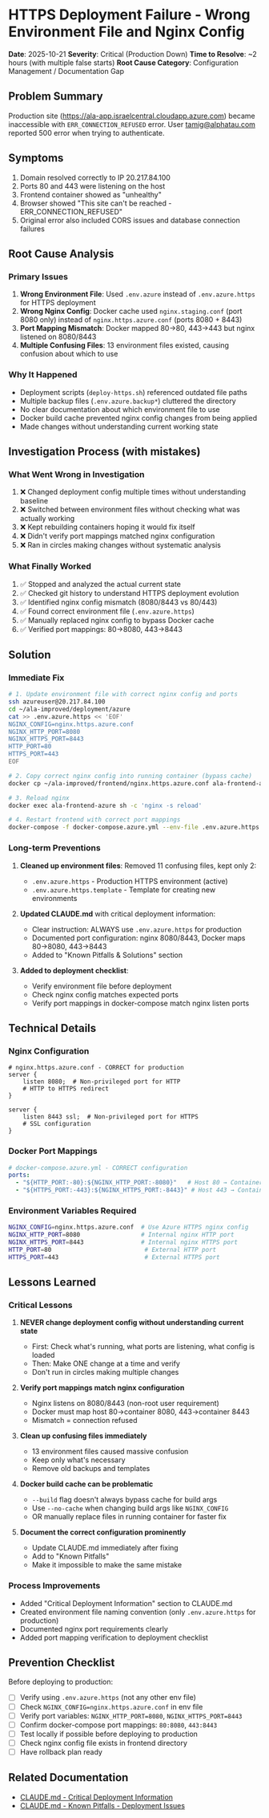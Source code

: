 # HTTPS Deployment Failure - Wrong Environment File and Nginx Config

**Date**: 2025-10-21
**Severity**: Critical (Production Down)
**Time to Resolve**: ~2 hours (with multiple false starts)
**Root Cause Category**: Configuration Management / Documentation Gap

## Problem Summary

Production site (https://ala-app.israelcentral.cloudapp.azure.com) became inaccessible with `ERR_CONNECTION_REFUSED` error. User tamig@alphatau.com reported 500 error when trying to authenticate.

## Symptoms

1. Domain resolved correctly to IP 20.217.84.100
2. Ports 80 and 443 were listening on the host
3. Frontend container showed as "unhealthy"
4. Browser showed "This site can't be reached - ERR_CONNECTION_REFUSED"
5. Original error also included CORS issues and database connection failures

## Root Cause Analysis

### Primary Issues
1. **Wrong Environment File**: Used `.env.azure` instead of `.env.azure.https` for HTTPS deployment
2. **Wrong Nginx Config**: Docker cache used `nginx.staging.conf` (port 8080 only) instead of `nginx.https.azure.conf` (ports 8080 + 8443)
3. **Port Mapping Mismatch**: Docker mapped 80→80, 443→443 but nginx listened on 8080/8443
4. **Multiple Confusing Files**: 13 environment files existed, causing confusion about which to use

### Why It Happened
- Deployment scripts (`deploy-https.sh`) referenced outdated file paths
- Multiple backup files (`.env.azure.backup*`) cluttered the directory
- No clear documentation about which environment file to use
- Docker build cache prevented nginx config changes from being applied
- Made changes without understanding current working state

## Investigation Process (with mistakes)

### What Went Wrong in Investigation
1. ❌ Changed deployment config multiple times without understanding baseline
2. ❌ Switched between environment files without checking what was actually working
3. ❌ Kept rebuilding containers hoping it would fix itself
4. ❌ Didn't verify port mappings matched nginx configuration
5. ❌ Ran in circles making changes without systematic analysis

### What Finally Worked
1. ✅ Stopped and analyzed the actual current state
2. ✅ Checked git history to understand HTTPS deployment evolution
3. ✅ Identified nginx config mismatch (8080/8443 vs 80/443)
4. ✅ Found correct environment file (`.env.azure.https`)
5. ✅ Manually replaced nginx config to bypass Docker cache
6. ✅ Verified port mappings: 80→8080, 443→8443

## Solution

### Immediate Fix
```bash
# 1. Update environment file with correct nginx config and ports
ssh azureuser@20.217.84.100
cd ~/ala-improved/deployment/azure
cat >> .env.azure.https << 'EOF'
NGINX_CONFIG=nginx.https.azure.conf
NGINX_HTTP_PORT=8080
NGINX_HTTPS_PORT=8443
HTTP_PORT=80
HTTPS_PORT=443
EOF

# 2. Copy correct nginx config into running container (bypass cache)
docker cp ~/ala-improved/frontend/nginx.https.azure.conf ala-frontend-azure:/etc/nginx/conf.d/default.conf

# 3. Reload nginx
docker exec ala-frontend-azure sh -c 'nginx -s reload'

# 4. Restart frontend with correct port mappings
docker-compose -f docker-compose.azure.yml --env-file .env.azure.https up -d frontend
```

### Long-term Preventions
1. **Cleaned up environment files**: Removed 11 confusing files, kept only 2:
   - `.env.azure.https` - Production HTTPS environment (active)
   - `.env.azure.https.template` - Template for creating new environments

2. **Updated CLAUDE.md** with critical deployment information:
   - Clear instruction: ALWAYS use `.env.azure.https` for production
   - Documented port configuration: nginx 8080/8443, Docker maps 80→8080, 443→8443
   - Added to "Known Pitfalls & Solutions" section

3. **Added to deployment checklist**:
   - Verify environment file before deployment
   - Check nginx config matches expected ports
   - Verify port mappings in docker-compose match nginx listen ports

## Technical Details

### Nginx Configuration
```nginx
# nginx.https.azure.conf - CORRECT for production
server {
    listen 8080;  # Non-privileged port for HTTP
    # HTTP to HTTPS redirect
}

server {
    listen 8443 ssl;  # Non-privileged port for HTTPS
    # SSL configuration
}
```

### Docker Port Mappings
```yaml
# docker-compose.azure.yml - CORRECT configuration
ports:
  - "${HTTP_PORT:-80}:${NGINX_HTTP_PORT:-8080}"   # Host 80 → Container 8080
  - "${HTTPS_PORT:-443}:${NGINX_HTTPS_PORT:-8443}" # Host 443 → Container 8443
```

### Environment Variables Required
```bash
NGINX_CONFIG=nginx.https.azure.conf  # Use Azure HTTPS nginx config
NGINX_HTTP_PORT=8080                 # Internal nginx HTTP port
NGINX_HTTPS_PORT=8443                # Internal nginx HTTPS port
HTTP_PORT=80                          # External HTTP port
HTTPS_PORT=443                        # External HTTPS port
```

## Lessons Learned

### Critical Lessons
1. **NEVER change deployment config without understanding current state**
   - First: Check what's running, what ports are listening, what config is loaded
   - Then: Make ONE change at a time and verify
   - Don't run in circles making multiple changes

2. **Verify port mappings match nginx configuration**
   - Nginx listens on 8080/8443 (non-root user requirement)
   - Docker must map host 80→container 8080, 443→container 8443
   - Mismatch = connection refused

3. **Clean up confusing files immediately**
   - 13 environment files caused massive confusion
   - Keep only what's necessary
   - Remove old backups and templates

4. **Docker build cache can be problematic**
   - `--build` flag doesn't always bypass cache for build args
   - Use `--no-cache` when changing build args like `NGINX_CONFIG`
   - OR manually replace files in running container for faster fix

5. **Document the correct configuration prominently**
   - Update CLAUDE.md immediately after fixing
   - Add to "Known Pitfalls"
   - Make it impossible to make the same mistake

### Process Improvements
- Added "Critical Deployment Information" section to CLAUDE.md
- Created environment file naming convention (only `.env.azure.https` for production)
- Documented nginx port requirements clearly
- Added port mapping verification to deployment checklist

## Prevention Checklist

Before deploying to production:
- [ ] Verify using `.env.azure.https` (not any other env file)
- [ ] Check `NGINX_CONFIG=nginx.https.azure.conf` in env file
- [ ] Verify port variables: `NGINX_HTTP_PORT=8080`, `NGINX_HTTPS_PORT=8443`
- [ ] Confirm docker-compose port mappings: `80:8080`, `443:8443`
- [ ] Test locally if possible before deploying to production
- [ ] Check nginx config file exists in frontend directory
- [ ] Have rollback plan ready

## Related Documentation
- [CLAUDE.md - Critical Deployment Information](../../CLAUDE.md#critical-deployment-information)
- [CLAUDE.md - Known Pitfalls - Deployment Issues](../../CLAUDE.md#deployment-issues)
